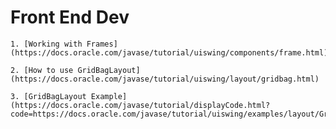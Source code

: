 # Front End Dev
   
    1. [Working with Frames](https://docs.oracle.com/javase/tutorial/uiswing/components/frame.html)
    
    2. [How to use GridBagLayout](https://docs.oracle.com/javase/tutorial/uiswing/layout/gridbag.html)
    
    3. [GridBagLayout Example](https://docs.oracle.com/javase/tutorial/displayCode.html?code=https://docs.oracle.com/javase/tutorial/uiswing/examples/layout/GridBagLayoutDemoProject/src/layout/GridBagLayoutDemo.java)
